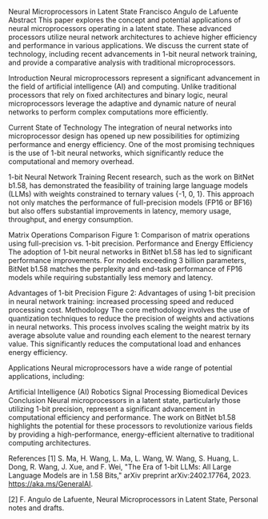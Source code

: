 Neural Microprocessors in Latent State
Francisco Angulo de Lafuente
Abstract
This paper explores the concept and potential applications of neural microprocessors operating in a latent state. These advanced processors utilize neural network architectures to achieve higher efficiency and performance in various applications. We discuss the current state of technology, including recent advancements in 1-bit neural network training, and provide a comparative analysis with traditional microprocessors.

Introduction
Neural microprocessors represent a significant advancement in the field of artificial intelligence (AI) and computing. Unlike traditional processors that rely on fixed architectures and binary logic, neural microprocessors leverage the adaptive and dynamic nature of neural networks to perform complex computations more efficiently.

Current State of Technology
The integration of neural networks into microprocessor design has opened up new possibilities for optimizing performance and energy efficiency. One of the most promising techniques is the use of 1-bit neural networks, which significantly reduce the computational and memory overhead.

1-bit Neural Network Training
Recent research, such as the work on BitNet b1.58, has demonstrated the feasibility of training large language models (LLMs) with weights constrained to ternary values {-1, 0, 1}. This approach not only matches the performance of full-precision models (FP16 or BF16) but also offers substantial improvements in latency, memory usage, throughput, and energy consumption.

Matrix Operations Comparison
Figure 1: Comparison of matrix operations using full-precision vs. 1-bit precision.
Performance and Energy Efficiency
The adoption of 1-bit neural networks in BitNet b1.58 has led to significant performance improvements. For models exceeding 3 billion parameters, BitNet b1.58 matches the perplexity and end-task performance of FP16 models while requiring substantially less memory and latency.

Advantages of 1-bit Precision
Figure 2: Advantages of using 1-bit precision in neural network training: increased processing speed and reduced processing cost.
Methodology
The core methodology involves the use of quantization techniques to reduce the precision of weights and activations in neural networks. This process involves scaling the weight matrix by its average absolute value and rounding each element to the nearest ternary value. This significantly reduces the computational load and enhances energy efficiency.

Applications
Neural microprocessors have a wide range of potential applications, including:

Artificial Intelligence (AI)
Robotics
Signal Processing
Biomedical Devices
Conclusion
Neural microprocessors in a latent state, particularly those utilizing 1-bit precision, represent a significant advancement in computational efficiency and performance. The work on BitNet b1.58 highlights the potential for these processors to revolutionize various fields by providing a high-performance, energy-efficient alternative to traditional computing architectures.

References
[1] S. Ma, H. Wang, L. Ma, L. Wang, W. Wang, S. Huang, L. Dong, R. Wang, J. Xue, and F. Wei, "The Era of 1-bit LLMs: All Large Language Models are in 1.58 Bits," arXiv preprint arXiv:2402.17764, 2023. https://aka.ms/GeneralAI.

[2] F. Angulo de Lafuente, Neural Microprocessors in Latent State, Personal notes and drafts.

